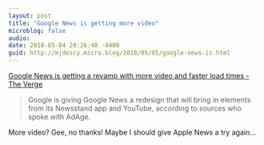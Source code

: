 ```yaml
---
layout: post
title: "Google News is getting more video"
microblog: false
audio: 
date: 2018-05-04 20:26:48 -0400
guid: http://mjdescy.micro.blog/2018/05/05/google-news-is.html
---
```


[Google News is getting a revamp with more video and faster load times - The Verge](https://www.theverge.com/2018/5/4/17320190/google-news-update-video-youtube-amp)

> Google is giving Google News a redesign that will bring in elements from its Newsstand app and YouTube, according to sources who spoke with AdAge.

More video? Gee, no thanks! Maybe I should give Apple News a try again…
